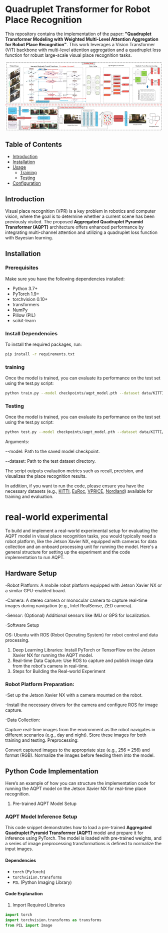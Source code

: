# Quadruplet Transformer for Robot Place Recognition

This repository contains the implementation of the paper: **"Quadruplet Transformer Modeling with Weighted Multi-Level Attention Aggregation for Robot Place Recognition"**. This work leverages a Vision Transformer (ViT) backbone with multi-level attention aggregation and a quadruplet loss function for robust large-scale visual place recognition tasks.

![alt text](framework.jpg)

## Table of Contents

- [Introduction](#introduction)
- [Installation](#installation)
- [Usage](#usage)
  - [Training](#training)
  - [Testing](#testing)
- [Configuration](#configuration)


## Introduction

Visual place recognition (VPR) is a key problem in robotics and computer vision, where the goal is to determine whether a current scene has been previously visited. The proposed **Aggregated Quadruplet Pyramid Transformer (AQPT)** architecture offers enhanced performance by integrating multi-channel attention and utilizing a quadruplet loss function with Bayesian learning.

## Installation

### Prerequisites

Make sure you have the following dependencies installed:

- Python 3.7+
- PyTorch 1.9+
- torchvision 0.10+
- transformers
- NumPy
- Pillow (PIL)
- scikit-learn

### Install Dependencies

To install the required packages, run:

```bash
pip install -r requirements.txt
```
### training
Once the model is trained, you can evaluate its performance on the test set using the test.py script:
```bash
python train.py --model checkpoints/aqpt_model.pth --dataset data/KITTI/test/
```
### Testing
Once the model is trained, you can evaluate its performance on the test set using the test.py script:
```bash
python test.py --model checkpoints/aqpt_model.pth --dataset data/KITTI/test/
```
Arguments:

--model: Path to the saved model checkpoint.

--dataset: Path to the test dataset directory.

The script outputs evaluation metrics such as recall, precision, and visualizes the place recognition results.
              
In addition, if you want to run the code, please ensure you have the necessary datasets (e.g., [KITTI](https://www.cvlibs.net/datasets/kitti/), [EuRoc](), [VPRICE](), [Nordland](https://nrkbeta.no/2013/01/15/nordlandsbanen-minute-by-minute-season-by-season/)) available for training and evaluation.

# real-world experimental

To build and implement a real-world experimental setup for evaluating the AQPT model in visual place recognition tasks, you would typically need a robot platform, like the Jetson Xavier NX, equipped with cameras for data collection and an onboard processing unit for running the model. Here's a general structure for setting up the experiment and the code implementation to run AQPT.

## Hardware Setup

-Robot Platform: A mobile robot platform equipped with Jetson Xavier NX or a similar GPU-enabled board.

-Camera: A stereo camera or monocular camera to capture real-time images during navigation (e.g., Intel RealSense, ZED camera).

-Sensor: (Optional) Additional sensors like IMU or GPS for localization.

-Software Setup

OS: Ubuntu with ROS (Robot Operating System) for robot control and data processing.

1. Deep Learning Libraries: Install PyTorch or TensorFlow on the Jetson Xavier NX for running the AQPT model.
2. Real-time Data Capture: Use ROS to capture and publish image data from the robot's camera in real-time.
3. Steps for Building the Real-world Experiment 

### Robot Platform Preparation:

-Set up the Jetson Xavier NX with a camera mounted on the robot.

-Install the necessary drivers for the camera and configure ROS for image capture.

-Data Collection:

Capture real-time images from the environment as the robot navigates in different scenarios (e.g., day and night).
Store these images for both training and testing.
Preprocessing:

Convert captured images to the appropriate size (e.g., $256\times256$) and format (RGB).
Normalize the images before feeding them into the model.

## Python Code Implementation

Here’s an example of how you can structure the implementation code for running the AQPT model on the Jetson Xavier NX for real-time place recognition.
1. Pre-trained AQPT Model Setup

### AQPT Model Inference Setup

This code snippet demonstrates how to load a pre-trained **Aggregated Quadruplet Pyramid Transformer (AQPT)** model and prepare it for inference using PyTorch. The model is loaded with pre-trained weights, and a series of image preprocessing transformations is defined to normalize the input images.

#### Dependencies

- `torch` (PyTorch)
- `torchvision.transforms`
- `PIL` (Python Imaging Library)

#### Code Explanation

1. Import Required Libraries

```python
import torch
import torchvision.transforms as transforms
from PIL import Image
```
